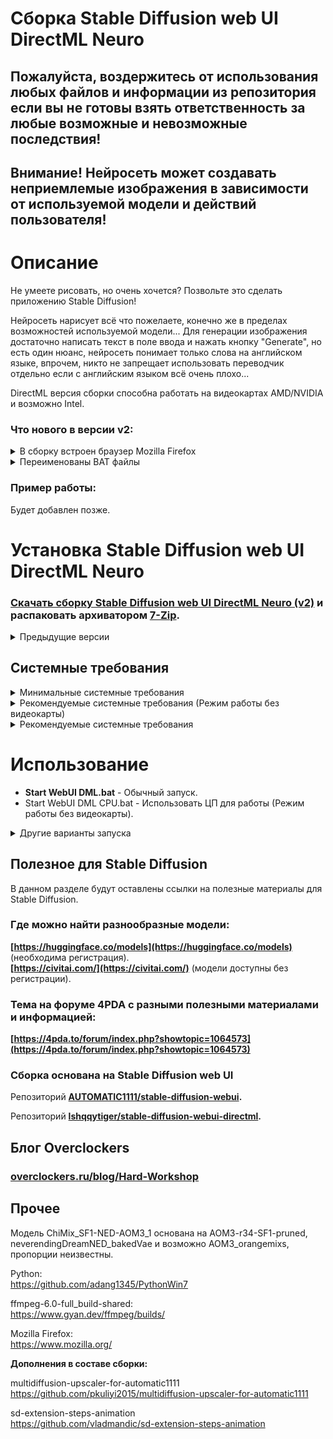 # Сборка Stable Diffusion web UI DirectML Neuro
## Пожалуйста, воздержитесь от использования любых файлов и информации из репозитория если вы не готовы взять ответственность за любые возможные и невозможные последствия!
## Внимание! Нейросеть может создавать неприемлемые изображения в зависимости от используемой модели и действий пользователя!
# Описание
Не умеете рисовать, но очень хочется? Позвольте это сделать приложению Stable Diffusion!

Нейросеть нарисует всё что пожелаете, конечно же в пределах возможностей используемой модели... Для генерации изображения достаточно написать текст в поле ввода и нажать кнопку "Generate", но есть один нюанс, нейросеть понимает только слова на английском языке, впрочем, никто не запрещает использовать переводчик отдельно если с английским языком всё очень плохо...

DirectML версия сборки способна работать на видеокартах AMD/NVIDIA и возможно Intel.
### Что нового в версии v2:

<details>
  <summary>В сборку встроен браузер Mozilla Firefox</summary>
  
  ___
  Теперь сборка не зависит от наличия браузера в системе пользователя.
  ___
</details>

<details>
  <summary>Переименованы BAT файлы</summary>
  
  ___  
  Добавлено слово DML в имя BAT файлов, это в будущем поможет отличить CUDA и DirectML версии сборок при размещении в одной папке.
  ___
</details>

### Пример работы:
Будет добавлен позже.

# Установка Stable Diffusion web UI DirectML Neuro
### [Скачать сборку Stable Diffusion web UI DirectML Neuro (v2)](https://github.com/Shedou/Neuro/releases/tag/SD_WEBUI_DML_v2) и распаковать архиватором [7-Zip](https://7-zip.org/).

<details>
  <summary>Предыдущие версии</summary>
  
  ___
  [Stable Diffusion web UI DirectML Neuro v1](https://github.com/Shedou/Neuro/releases/tag/SD_WEBUI_DML_v1)
  ___
</details>

## Системные требования

<details>
  <summary>Минимальные системные требования</summary>
  
  **ОС:** 64 разрядная Microsoft Windows 10 / 11.\
  **ЦП:** 2 ядра.\
  **ОЗУ:** 16 ГБ.\
  **Видеокарта:** DirectML совместимая.\
  **Видеопамять:** 2 ГБ.
  
</details>
<details>
  <summary>Рекомендуемые системные требования (Режим работы без видеокарты)</summary>
  
  **ОС:** 64 разрядная Microsoft Windows 10 / 11.\
  **ЦП:** AMD Ryzen 7 2700 / Intel Core i7-9700 или лучше.\
  **ОЗУ:** 64 ГБ.
  
</details>
<details>
  <summary>Рекомендуемые системные требования</summary>
  
  **ОС:** 64 разрядная Microsoft Windows 10 / 11.\
  **ЦП:** AMD Ryzen 7 2700 / Intel Core i7-9700 или лучше.\
  **ОЗУ:** 64 ГБ.\
  **Видеокарта:** GeForce GTX 1070 / Radeon RX 6600 или лучше.\
  **Видеопамять:** 8 ГБ и больше.
  
</details>

# Использование
- **Start WebUI DML.bat** - Обычный запуск.
- Start WebUI DML CPU.bat - Использовать ЦП для работы (Режим работы без видеокарты).

<details>
  <summary>Другие варианты запуска</summary>
  
  ___
  - WebUI DML LowVRAM.bat
  
  Режим низкого потребления памяти на видеокарте, полезно для видеокарт с 2-3 ГБ памяти, снижает скорость работы.
  
  - WebUI DML NoFP16.bat
  
  Запрет на работу с низкой точностью FP16, вероятно позволит работать устаревшим видеокартам, увеличивает расход памяти.
  
  - WebUI DML LowVRAM NoFP16.bat
  
  Комбинация двух предыдущих вариантов.
  ___
</details>

## Полезное для Stable Diffusion
В данном разделе будут оставлены ссылки на полезные материалы для Stable Diffusion.
### Где можно найти разнообразные модели:
**[https://huggingface.co/models](https://huggingface.co/models)** (необходима регистрация).\
**[https://civitai.com/](https://civitai.com/)** (модели доступны без регистрации).

### Тема на форуме 4PDA с разными полезными материалами и информацией:
**[https://4pda.to/forum/index.php?showtopic=1064573](https://4pda.to/forum/index.php?showtopic=1064573)**

### Сборка основана на Stable Diffusion web UI
Репозиторий **[AUTOMATIC1111/stable-diffusion-webui](https://github.com/AUTOMATIC1111/stable-diffusion-webui).**

Репозиторий **[lshqqytiger/stable-diffusion-webui-directml](https://github.com/lshqqytiger/stable-diffusion-webui-directml).**
## Блог Overclockers
### [overclockers.ru/blog/Hard-Workshop](https://overclockers.ru/blog/Hard-Workshop)
## Прочее
Модель ChiMix_SF1-NED-AOM3_1 основана на AOM3-r34-SF1-pruned, neverendingDreamNED_bakedVae и возможно AOM3_orangemixs, пропорции неизвестны.

Python:\
https://github.com/adang1345/PythonWin7

ffmpeg-6.0-full_build-shared:\
https://www.gyan.dev/ffmpeg/builds/

Mozilla Firefox:\
https://www.mozilla.org/

**Дополнения в составе сборки:**

multidiffusion-upscaler-for-automatic1111\
https://github.com/pkuliyi2015/multidiffusion-upscaler-for-automatic1111

sd-extension-steps-animation\
https://github.com/vladmandic/sd-extension-steps-animation
